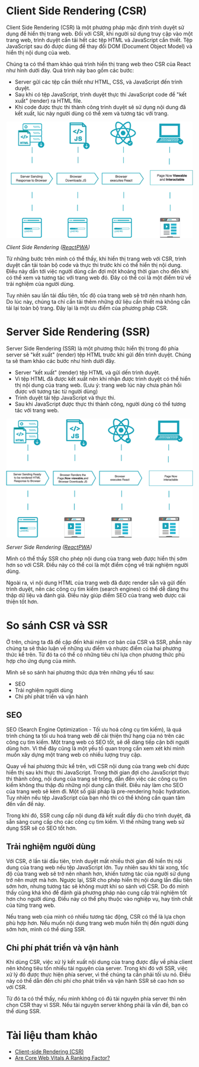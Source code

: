 # Client Side Rendering (CSR)

Client Side Rendering (CSR) là một phương pháp mặc định trình duyệt sử dụng để hiển thị trang web. 
Đối với CSR, khi người sử dụng truy cập vào một trang web, trình duyệt
cẩn tải hết các tệp HTML và JavaScript cần thiết. Tệp JavaScript sau đó
được dùng để thay đổi DOM (Document Object Model) và hiển thị nội dung của web. 

Chúng ta có thể tham khảo quá trình hiển thị trang web theo CSR của React như hình dưới đây. Quá
trình này bao gồm các bước:

- Server gửi các tệp cần thiết như HTML, CSS, và JavaScript đến trình duyệt.
- Sau khi có tệp JavaScript, trình duyệt thực thi JavaScript code để "kết xuất" (render) ra HTML file.
- Khi code được thực thi thành công trình duyệt sẽ sử dụng nội dung đã kết xuất, lúc này người dùng có thể xem và tương tác với trang.

![Client Side Rendering Image](csr.png)

*Client Side Rendering ([ReactPWA](https://www.reactpwa.com/docs/en/feature-ssr.html))*

Từ những bước trên mình có thể thấy, khi hiển thị trang web với CSR, trình duyệt
cần tải toàn bộ code và thực thi trước khi có thể hiển thị nội dung. Điều này dẫn tới việc người
dùng cần đợi một khoảng thời gian cho đến khi có thể xem và tương tác với trang web đó.
Đây có thể coi là một điểm trừ về trải nghiệm của người dùng. 

Tuy nhiên sau lần tải đầu tiên, tốc độ của trang web sẽ trở nên nhanh hơn. Do lúc này, chúng ta 
chỉ cần tải thêm những dữ liệu cần thiết mà không cần tải lại toàn bộ trang. Đây lại là một ưu điểm của phương pháp CSR.


# Server Side Rendering (SSR)

Server Side Rendering (SSR) là một phương thức hiển thị trong đó phía server sẽ "kết xuất" (render) tệp HTML trước
khi gửi đến trình duyệt. Chúng ta sẽ tham khảo các bước như hình dưới đây.

- Server "kết xuất" (render) tệp HTML và gửi dến trình duyệt.
- Vì tệp HTML đã được kết xuất nên khi nhận được trình duyệt có thể hiển thị nội dung của trang web.
  (Lưu ý: trang web lúc này chưa phản hồi được với tương tác từ người dùng)
- Trình duyệt tải tệp JavaScript và thực thi.
- Sau khi JavaScript được thực thi thành công, người dùng có thể tương tác với trang web.

![Server Side Rendering Image](ssr.png)

*Server Side Rendering ([ReactPWA](https://www.reactpwa.com/docs/en/feature-ssr.html))*

Mình có thể thấy SSR cho phép nội dung cùa trang web được hiển thị sớm hơn so với CSR. 
Điều này có thể coi là một điểm cộng về trải nghiệm người dùng.

Ngoài ra, vì nội dung HTML của trang web đã được render sẵn và gửi đến trình duyệt, nên các công cụ tìm kiếm
(search engines) có thể dễ dàng thu thập dữ liệu và đánh giá. Điều này giúp điểm SEO của trang web được cải thiện tốt hơn.

# So sánh CSR và SSR

Ở trên, chúng ta đã đề cập đến khái niệm cơ bản của CSR và SSR, phần này chúng ta sẽ thảo luận về những ưu điểm và
nhược điểm của hai phương thức kể trên. Từ đó ta có thể có những tiêu chí lựa chọn phương thức phù hợp cho ứng 
dụng của mình.

Mình sẽ so sánh hai phương thức dựa trên những yếu tố sau:

- SEO
- Trải nghiệm người dùng
- Chi phí phát triển và vận hành

## SEO

SEO (Search Engine Optimization - Tối ưu hoá công cụ tìm kiếm), là quá trình chúng ta tối ưu hoá trang web để cải thiện
thứ hạng của nó trên các công cụ tìm kiếm. Một trang web có SEO tốt, sẽ dễ dàng tiếp cận bởi người dùng hơn. Vì thế đây
cũng là một yếu tố quan trọng cần xem xét khi mình muốn xây dựng một trang web có nhiều lượng truy cập. 

Quay về hai phương thức kể trên, với CSR nội dung của trang web chỉ được hiển thị sau khi thực thi JavaScript. Trong thời gian
đợi cho JavaScript thực thi thành công, nội dung của trang sẽ trống, dẫn đến việc các công cụ tìm kiếm không thu thập đủ 
những nội dung cần thiết. Điều này làm cho SEO của trang web sẽ kém đi. Một số giải pháp là pre-rendering hoặc hydration. Tuy nhiên
nếu tệp JavaScript của bạn nhỏ thì có thể không cần quan tâm đến vấn đề này.

Trong khi đó, SSR cung cấp nội dung đã kết xuất đầy đủ cho trình duyệt, đã sẵn sàng cung cấp cho các công cụ tìm kiếm. Vì thế 
những trang web sử dụng SSR sẽ có SEO tốt hơn. 

## Trải nghiệm người dùng

Với CSR, ở lần tải đầu tiên, trình duyệt mất nhiều thời gian để hiển thị nội dung của trang web nếu tệp JavaScript lớn. 
Tuy nhiên sau khi tải xong, tốc độ của trang web sẽ trở nên nhanh hơn, khiến tương tác của người sử dụng trở nên mượt mà hơn.
Ngược lại, SSR cho phép hiển thị nội dung lần đầu tiên sớm hơn, nhưng tương tác sẽ không mượt khi so sánh với CSR. Do đó mình thấy
cũng khá khó để đánh giá phương pháp nào cung cấp trải nghiệm tốt hơn cho người dùng. Điều này có thể phụ thuộc vào nghiệp vụ, hay tính
chất của từng trang web.

Nếu trang web của mình có nhiều tương tác động, CSR có thể là lựa chọn phù hợp hơn. Nếu muốn nội dung trang web muốn hiển thị 
đến người dùng sớm hơn, mình có thể dùng SSR.

## Chi phí phát triển và vận hành

Khi dùng CSR, việc xử lý kết xuất nội dung của trang được đẩy về phía client nên không tiêu tốn nhiều tài nguyên của server. Trong khi đó
với SSR, việc xử lý đó được thực hiện phía server, vì thế chúng ta cần phải tối ưu nó. Điều này có thể dẫn đến chi phí cho phát triển và 
vận hành SSR sẽ cao hơn so với CSR.

Từ đó ta có thể thấy, nếu mình không có đủ tài nguyên phía server thì nên chọn CSR thay vì SSR. Nếu tài nguyên server không phải là vấn 
đề, bạn có thể dùng SSR.

# Tài liệu tham khảo

- [Client-side Rendering (CSR)](https://nextjs.org/docs/pages/building-your-application/rendering/client-side-rendering)
- [Are Core Web Vitals A Ranking Factor?](https://www.debugbear.com/docs/core-web-vitals-ranking-factor)

